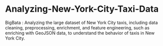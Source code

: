 # Analyzing-New-York-City-Taxi-Data
BigBata : Analyzing the large dataset of New York City taxis, including data cleaning, preprocessing, enrichment, and feature engineering, such as enriching with GeoJSON data, to understand the behavior of taxis in New York City.

